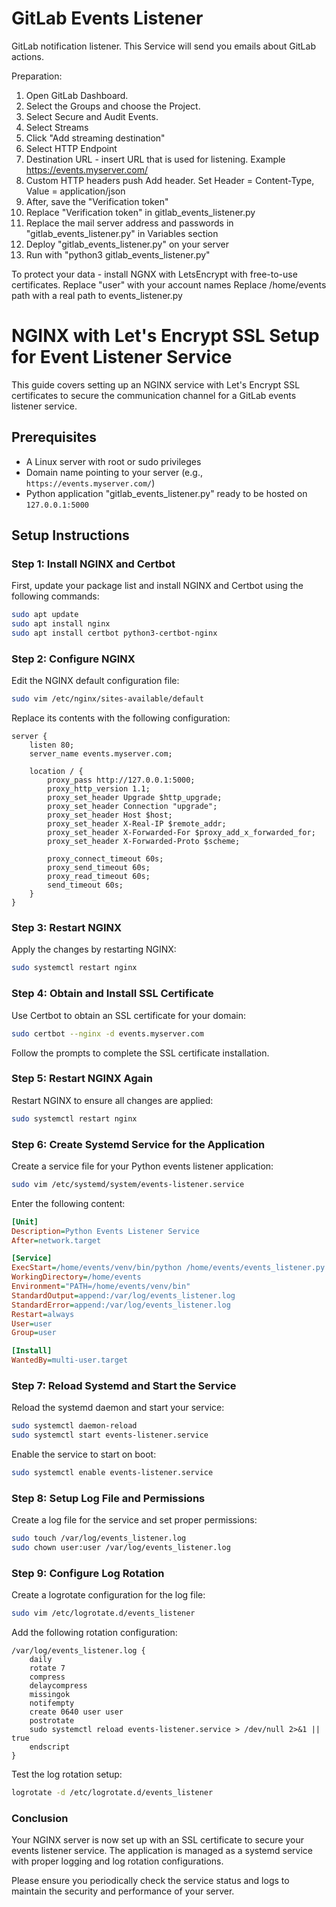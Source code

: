 # GitLab Events Listener
GitLab notification listener. This Service will send you emails about GitLab actions.

Preparation:
1. Open GitLab Dashboard.
2. Select the Groups and choose the Project.
3. Select Secure and Audit Events.
4. Select Streams
5. Click "Add streaming destination"
6. Select HTTP Endpoint
7. Destination URL - insert URL that is used for listening. Example https://events.myserver.com/
8. Custom HTTP headers push Add header. Set Header = Content-Type, Value = application/json
9. After, save the "Verification token"
10. Replace "Verification token" in gitlab_events_listener.py
11. Replace the mail server address and passwords in "gitlab_events_listener.py" in Variables section
12. Deploy "gitlab_events_listener.py" on your server
13. Run with "python3 gitlab_events_listener.py"

To protect your data - install NGNX with LetsEncrypt with free-to-use certificates.
Replace "user" with your account names
Replace /home/events path with a real path to events_listener.py

# NGINX with Let's Encrypt SSL Setup for Event Listener Service

This guide covers setting up an NGINX service with Let's Encrypt SSL certificates to secure the communication channel for a GitLab events listener service.

## Prerequisites

- A Linux server with root or sudo privileges
- Domain name pointing to your server (e.g., `https://events.myserver.com/`)
- Python application "gitlab_events_listener.py" ready to be hosted on `127.0.0.1:5000`

## Setup Instructions

### Step 1: Install NGINX and Certbot

First, update your package list and install NGINX and Certbot using the following commands:

```bash
sudo apt update
sudo apt install nginx
sudo apt install certbot python3-certbot-nginx
```

### Step 2: Configure NGINX

Edit the NGINX default configuration file:

```bash
sudo vim /etc/nginx/sites-available/default
```

Replace its contents with the following configuration:

```nginx
server {
    listen 80;
    server_name events.myserver.com;

    location / {
        proxy_pass http://127.0.0.1:5000;
        proxy_http_version 1.1;
        proxy_set_header Upgrade $http_upgrade;
        proxy_set_header Connection "upgrade";
        proxy_set_header Host $host;
        proxy_set_header X-Real-IP $remote_addr;
        proxy_set_header X-Forwarded-For $proxy_add_x_forwarded_for;
        proxy_set_header X-Forwarded-Proto $scheme;

        proxy_connect_timeout 60s;
        proxy_send_timeout 60s;
        proxy_read_timeout 60s;
        send_timeout 60s;
    }
}
```

### Step 3: Restart NGINX

Apply the changes by restarting NGINX:

```bash
sudo systemctl restart nginx
```

### Step 4: Obtain and Install SSL Certificate

Use Certbot to obtain an SSL certificate for your domain:

```bash
sudo certbot --nginx -d events.myserver.com
```

Follow the prompts to complete the SSL certificate installation.

### Step 5: Restart NGINX Again

Restart NGINX to ensure all changes are applied:

```bash
sudo systemctl restart nginx
```

### Step 6: Create Systemd Service for the Application

Create a service file for your Python events listener application:

```bash
sudo vim /etc/systemd/system/events-listener.service
```

Enter the following content:

```ini
[Unit]
Description=Python Events Listener Service
After=network.target

[Service]
ExecStart=/home/events/venv/bin/python /home/events/events_listener.py
WorkingDirectory=/home/events
Environment="PATH=/home/events/venv/bin"
StandardOutput=append:/var/log/events_listener.log
StandardError=append:/var/log/events_listener.log
Restart=always
User=user
Group=user

[Install]
WantedBy=multi-user.target
```

### Step 7: Reload Systemd and Start the Service

Reload the systemd daemon and start your service:

```bash
sudo systemctl daemon-reload
sudo systemctl start events-listener.service
```

Enable the service to start on boot:

```bash
sudo systemctl enable events-listener.service
```

### Step 8: Setup Log File and Permissions

Create a log file for the service and set proper permissions:

```bash
sudo touch /var/log/events_listener.log
sudo chown user:user /var/log/events_listener.log
```

### Step 9: Configure Log Rotation

Create a logrotate configuration for the log file:

```bash
sudo vim /etc/logrotate.d/events_listener
```

Add the following rotation configuration:

```plaintext
/var/log/events_listener.log {
    daily
    rotate 7
    compress
    delaycompress
    missingok
    notifempty
    create 0640 user user
    postrotate
    sudo systemctl reload events-listener.service > /dev/null 2>&1 || true
    endscript
}
```

Test the log rotation setup:

```bash
logrotate -d /etc/logrotate.d/events_listener
```

### Conclusion

Your NGINX server is now set up with an SSL certificate to secure your events listener service. The application is managed as a systemd service with proper logging and log rotation configurations.

Please ensure you periodically check the service status and logs to maintain the security and performance of your server.

